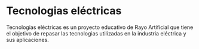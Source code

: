 # Tecnologias eléctricas
Tecnologias eléctricas es un proyecto educativo de Rayo Artificial que tiene el objetivo de repasar las tecnologias utilizadas en la industria eléctrica y sus aplicaciones.